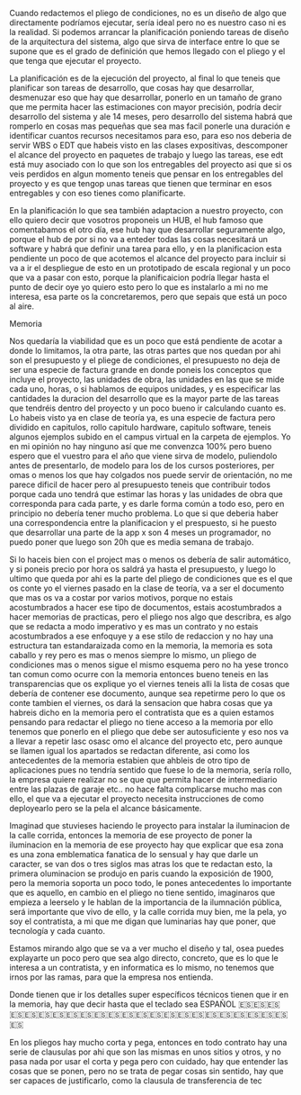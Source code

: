 
Cuando redactemos el pliego de condiciones, no es un diseño de algo que directamente podríamos ejecutar, sería ideal pero no es nuestro caso ni es la realidad. Si podemos arrancar la planificación poniendo tareas de diseño de la arquitectura del sistema, algo que sirva de interface entre lo que se supone que es el grado de definición que hemos llegado con el pliego y el que tenga que ejecutar el proyecto.

La planificación es de la ejecución del proyecto, al final lo que teneis que planificar son tareas de desarrollo, que cosas hay que desarrollar, desmenuzar eso que hay que desarrollar, ponerlo en un tamaño de grano que me permita hacer las estimaciones con mayor precisión, podría decir desarrollo del sistema y ale 14 meses, pero desarrollo del sistema habrá que romperlo en cosas mas pequeñas que sea mas facil ponerle una duración e identificar cuantos recursos necesitamos para eso, para eso nos deberia de servir WBS o EDT que habeis visto en las clases expositivas, descomponer el alcance del proyecto en paquetes de trabajo y luego las tareas, ese edt está muy asociado con lo que son los entregables del proyecto asi que si os veis perdidos en algun momento teneis que pensar en los entregables del proyecto y es que tengop unas tareas que tienen que terminar en esos entregables y con eso tienes como planificarte.

En la planificación lo que sea también adaptacion a nuestro proyecto, con ello quiero decir que vosotros proponeis un HUB, el hub famoso que comentabamos el otro día, ese hub hay que desarrollar seguramente algo, porque el hub de por si no va a enteder todas las cosas necesitará un software y habrá que definir una tarea para ello, y en la planificacion esta pendiente un poco de que acotemos el alcance del proyecto para incluir si va a ir el despliegue de esto en un prototipado de escala regional y un poco que va a pasar con esto, porque la planificaicion podría llegar hasta el punto de decir oye yo quiero esto pero lo que es instalarlo a mi no me interesa, esa parte os la concretaremos, pero que sepais que está un poco al aire.

Memoria

Nos quedaría la viabilidad que es un poco que está pendiente de acotar a donde lo limitamos, la otra parte, las otras partes que nos quedan por ahi son el presupuesto y el pliege de condiciones, el presupuesto no deja de ser una especie de factura grande en donde poneis los conceptos que incluye el proyecto, las unidades de obra, las unidades en las que se mide cada uno, horas, o si hablamos de equipos unidades, y es especificar las cantidades la duracion del desarrollo que es la mayor parte de las tareas que tendréis dentro del proyecto y un poco bueno ir calculando cuanto es. Lo habeis visto ya en clase de teoría ya, es una especie de factura pero dividido en capitulos, rollo capitulo hardware, capitulo software, teneis algunos ejemplos subido en el campus virtual en la carpeta de ejemplos. Yo en mi opinión no hay ninguno así que me convenzca 100% pero bueno espero que el vuestro para el año que viene sirva de modelo, puliendolo antes de presentarlo, de modelo para los de los cursos posteriores, per omas o menos los que hay colgados nos puede servir de orientación, no me parece dificil de hacer pero al presupuesto teneis que contribuir todos porque cada uno tendrá que estimar las horas y las unidades de obra que corresponda para cada parte, y es darle forma común a todo eso, pero en principio no debería tener mucho problema. Lo que si que deberia haber una correspondencia entre la planificacion y el prespuesto,  si he puesto que desarrollar una parte de la app x son 4 meses un programador, no puedo poner que luego son 20h que es media semana de trabajo.

Si lo haceis bien con el project mas o menos os debería de salir automático, y si poneis precio por hora os saldrá ya hasta el presupuesto, y luego lo ultimo que queda por ahi es la parte del pliego de condiciones que es el que os conte yo el viernes pasado en la clase de teoría, va a ser el documento que mas os va a costar por varios motivos, porque no estais acostumbrados a hacer ese tipo de documentos, estais acostumbrados a hacer memorias de practicas, pero el pliego nos algo que describra, es algo que se redacta a modo imperativo y es mas un contrato y no estais acostumbrados a ese enfoquye y a ese stilo de redaccion y no hay una estructura tan estandaraizada como en la memoria, la memoria es sota caballo y rey pero es mas o menos siempre lo mismo, un pliego de condiciones mas o menos sigue el mismo esquema pero no ha yese tronco tan comun como ocurre con la memoria entonces bueno teneis en las transparencias que os explique yo el viernes teneis alli la lista de cosas que debería de contener ese documento, aunque sea repetirme pero lo que os conte tambien el viernes, os dará la sensacion que habra cosas que ya habreis dicho en la memoria pero el contratista que es a quien estamos pensando para redactar el pliego no tiene acceso a la memoria por ello tenemos que ponerlo en el pliego que debe ser autosuficiente y eso nos va a llevar a repetir lasc osasc omo el alcance del proyecto etc, pero aunque se llamen igual los apartados se redactan diferente, asi como los antecedentes de la memoria estabien que ahbleis de otro tipo de aplicaciones pues no tendría sentido que fuese lo de la memoria, sería rollo, la empresa quiere realizar no se que que permita hacer de intermediario entre las plazas de garaje etc.. no hace falta complicarse mucho mas con ello, el que va a ejecutar el proyecto necesita instrucciones de como deployearlo pero se la pela el alcance básicamente.

Imaginad que stuvieses haciendo le proyecto para instalar la iluminacion de la calle corrida, entonces la memoria de ese proyecto de poner la iluminacion en la memoria de ese proyecto hay que explicar que esa zona es una zona emblematica fanatica de lo sensual y hay que darle un caracter, se van dos o tres siglos mas atras los que te redactan esto, la primera oluminacion se produjo en paris cuando la exposición de 1900, pero la memoria soporta un poco todo, le pones antecedentes lo importante que es aquello, en cambio en el pliego no tiene sentido, imaginaros que empieza a leerselo y le hablan de la importancia de la ilumnación pública, será importante que vivo de ello, y la calle corrida muy bien, me la pela, yo soy el contratista, a mi que me digan que luminarias hay que poner, que tecnología y cada cuanto.

Estamos mirando algo que se va a ver mucho el diseño y tal, osea puedes explayarte un poco pero que sea algo directo, concreto, que es lo que le interesa a un contratista, y en informatica es lo mismo, no tenemos que irnos por las ramas, para que la empresa nos entienda.

Donde tienen que ir los detalles super específicos técnicos tienen que ir en la memoria, hay que decir hasta que el teclado sea ESPAÑOL 🇪🇸🇪🇸🇪🇸🇪🇸🇪🇸🇪🇸🇪🇸🇪🇸🇪🇸🇪🇸🇪🇸🇪🇸🇪🇸🇪🇸🇪🇸🇪🇸🇪🇸🇪🇸🇪🇸🇪🇸🇪🇸🇪🇸🇪🇸🇪🇸

En los pliegos hay mucho corta y pega, entonces en todo contrato hay una serie de clausulas por ahi que son las mismas en unos sitios y otros, y no pasa nada por usar el corta y pega pero con cuidado, hay que entender las cosas que se ponen, pero no se trata de pegar cosas sin sentido, hay que ser capaces de justificarlo, como la clausula de transferencia de tec

